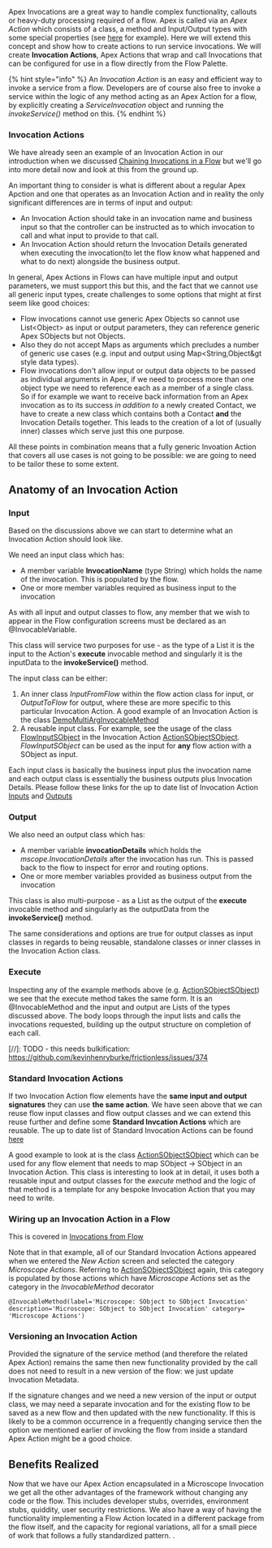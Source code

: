 Apex Invocations are a great way to handle complex functionality, callouts or heavy-duty processing required of a flow. Apex is called via an *Apex Action* which consists of a class, a method and Input/Output types with some special properties (see [here](https://help.salesforce.com/articleView?id=sf.flow_ref_elements_apex_invocable.htm&type=5) for example). Here we will extend this concept and show how to create actions to run service invocations. We will create **Invocation Actions**, Apex Actions that wrap and call Invocations that can be configured for use in a flow directly from the Flow Palette. 

{% hint style="info" %}
An *Invocation Action* is an easy and efficient way to invoke a service from a flow. Developers are of course also free to invoke a service within the logic of any method acting as an Apex Action for a flow, by explicitly creating a *ServiceInvocation* object and running the *invokeService()* method on this. 
{% endhint %}


### Invocation Actions

We have already seen an example of an Invocation Action in our introduction when we discussed [Chaining Invocations in a Flow](../getting-started/ExampleFlow.md) but we'll go into more detail now and look at this from the ground up. 

An important thing to consider is what is different about a regular Apex Apction and 
one that operates as an Invocation Action and in reality the only significant differences are in terms of input and output:

* An Invocation Action should take in an invocation name and business input so that the controller can be instructed as to which invocation to call and what input to provide to that call.
* An Invocation Action should return the Invocation Details generated when executing the invocation(to let the flow know what happened and what to do next) alongside the business output.

In general, Apex Actions in Flows can have multiple input and output parameters, we must support this but this, and the fact that we cannot use all generic input types, create challenges to some options that might at first seem like good choices:

* Flow invocations cannot use generic Apex Objects so cannot use List&lt;Object&gt; as input or output parameters, they can reference generic Apex SObjects but not Objects. 
* Also they do not accept Maps as arguments which precludes a number of generic use cases (e.g. input and output using Map&lt;String,Object&gt style data types). 
* Flow invocations don't allow input or output data objects to be passed as individual arguments in Apex, if we need to process more than one object type we need to reference each as a member of a single class. So if for example we want to receive back information from an Apex invocation as to its success *in addition to* a newly created Contact, we have to create a new class which contains both a Contact **and** the Invocation Details together. This leads to the creation of a lot of (usually inner) classes which serve just this one purpose.

All these points in combination means that a fully generic Invoation Action that covers all use cases is not going to be possible: we are going to need to be tailor these to some extent.

## Anatomy of an Invocation Action

### Input 

Based on the discussions above we can start to determine what an Invocation Action should look like.

We need an input class which has:

- A member variable **InvocationName** (type String) which holds the name of the invocation. This is populated by the flow.
- One or more member variables required as business input to the invocation 

As with all input and output classes to flow, any member that we wish to appear in the Flow configuration screens must be declared as an @InvocableVariable.

This class will service two purposes for use - as the type of a List it is the input to the Action's **execute** invocable method and singularly it is the inputData to the **invokeService()** method.

The input class can be either:

1. An inner class *InputFromFlow* within the flow action class for input, or *OutputToFlow* for output, where these are more specific to this particular Invocation Action. A good example of an Invocation Action is the class [DemoMultiArgInvocableMethod](https://github.com/kevinhenryburke/frictionless/blob/master/demo/force-app/flows/Demo_Multi_Arg/classes/DemoMultiArgInvocableMethod.cls)
2. A reusable input class. For example, see the usage of the class [FlowInputSObject](https://github.com/kevinhenryburke/frictionless/blob/402c241c367eb7943a33a7459c1e6ca03b1c0c4a/serviceBase/force-app/Framework/classes/flow/actions/inputs/FlowInputSObject.cls)  in the Invocation Action [ActionSObjectSObject](https://github.com/kevinhenryburke/frictionless/blob/master/serviceBase/force-app/Framework/classes/flow/actions/reusable/ActionSObjectSObject.cls). *FlowInputSObject* can be used as the input for **any** flow action with a SObject as input. 

Each input class is basically the business input plus the invocation name and each output class is essentially the business outputs plus Invocation Details. Please follow these links for the up to date list of Invocation Action [Inputs](https://github.com/kevinhenryburke/frictionless/tree/master/serviceBase/force-app/Framework/classes/flow/actions/inputs) and [Outputs](https://github.com/kevinhenryburke/frictionless/tree/master/serviceBase/force-app/Framework/classes/flow/actions/outputs) 

### Output 

We also need an output class which has:

- A member variable **invocationDetails** which holds the *mscope.InvocationDetails* after the invocation has run. This is passed back to the flow to inspect for error and routing options.
- One or more member variables provided as business output from the invocation 

This class is also multi-purpose - as a List as the output of the **execute** invocable method and singularly as the outputData from the **invokeService()** method.

The same considerations and options are true for output classes as input classes in regards to being reusable, standalone classes or inner classes in the Invocation Action class.

### Execute 

Inspecting any of the example methods above (e.g. [ActionSObjectSObject](https://github.com/kevinhenryburke/frictionless/blob/master/serviceBase/force-app/Framework/classes/flow/actions/reusable/ActionSObjectSObject.cls)) we see that the execute method takes the same form. It is an @InvocableMethod and the input and output are Lists of the types discussed above. The body loops through the input lists and calls the invocations requested, building up the output structure on completion of each call.

[//]: TODO - this needs bulkification: https://github.com/kevinhenryburke/frictionless/issues/374


### Standard Invocation Actions

If two Invocation Action flow elements have the **same input and output signatures** they can use **the same action**. We have seen above that we can reuse flow input classes and flow output classes and we can extend this reuse further and define some **Standard Invcation Actions** which are reusable. The up to date list of Standard Invocation Actions can be found [here](https://github.com/kevinhenryburke/frictionless/tree/master/serviceBase/force-app/Framework/classes/flow/actions/reusable)

A good example to look at is the class [ActionSObjectSObject](https://github.com/kevinhenryburke/frictionless/blob/master/serviceBase/force-app/Framework/classes/flow/actions/reusable/ActionSObjectSObject.cls) which can be used for any flow element that needs to map SObject -> SObject in an Invocation Action. This class is interesting to look at in detail, it uses both a reusable input and output classes for the *execute* method and the logic of that method is a template for any bespoke Invocation Action that you may need to write.

### Wiring up an Invocation Action in a Flow

This is covered in [Invocations from Flow](../getting-started/ExampleFlow.md)

Note that in that example, all of our Standard Invocation Actions appeared when we entered the *New Action* screen and selected the category *Microscope Actions*. Referring to [ActionSObjectSObject](https://github.com/kevinhenryburke/frictionless/blob/master/serviceBase/force-app/Framework/classes/flow/actions/reusable/ActionSObjectSObject.cls) again, this category is populated by those actions which have *Microscope Actions* set as the category in the *InvocableMethod* decorator

```
@InvocableMethod(label='Microscope: SObject to SObject Invocation' description='Microscope: SObject to SObject Invocation' category= 'Microscope Actions')
```

### Versioning an Invocation Action

Provided the signature of the service method (and therefore the related Apex Action)  remains the same then new functionality provided by the call does not need to result in a new version of the flow: we just update Invocation Metadata. 

If the signature changes and we need a new version of the input or output class, we may need a separate invocation and for the existing flow to be saved as a new flow and then updated with the new functionality. If this is likely to be a common occurrence in a frequently changing service then the option we mentioned earlier of invoking the flow from inside a standard Apex Action might be a good choice.


## Benefits Realized

Now that we have our Apex Action encapsulated in a Microscope Invocation we get all the other advantages of the framework without changing any code or the flow. This includes developer stubs, overrides, environment stubs, quiddity, user security restrictions. We also have a way of having the functionality implementing a Flow Action located in a different package from the flow itself, and the capacity for regional variations, all for a small piece of work that follows a fully standardized pattern. . 


